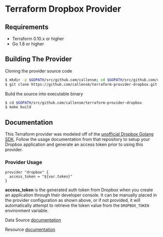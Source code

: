 # Terraform Dropbox Provider

## Requirements

* Terraform 0.10.x or higher
* Go 1.8 or higher

## Building The Provider

Cloning the provider source code

```sh
$ mkdir -p $GOPATH/src/github.com/callensm; cd $GOPATH/src/github.com/callensm
$ git clone https://github.com/callensm/terraform-provider-dropbox.git
```

Build the source into executable binary

```sh
$ cd $GOPATH/src/github.com/callensm/terraform-provider-dropbox
$ make build
```

## Documentation

This Terraform provider was modeled off of the [unofficial Dropbox Golang SDK](https://github.com/dropbox/dropbox-sdk-go-unofficial). Follow the usage documentation from that repository to setup your Dropbox application and generate an access token prior to using this provider.

### Provider Usage

```hcl
provider "dropbox" {
  access_token = "${var.token}"
}
```

**access_token** is the generated auth token from Dropbox when you create an application through their developer console. It can be manually placed in the provider configuration as shown above, or if not provided, it will automatically attempt to retrieve the token value from the `DROPBOX_TOKEN` environment variable.

Data Source [documentation](.github/DATA_SOURCES.md)

Resource [documentation](.github/RESOURCES.md)
